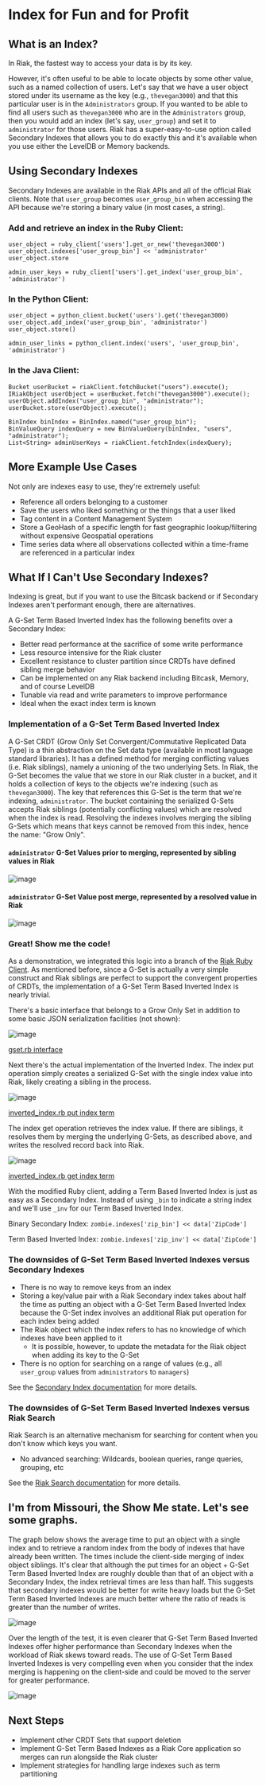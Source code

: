 # Index for Fun and for Profit

## What is an Index?

In Riak, the fastest way to access your data is by its key.

However, it's often useful to be able to locate objects by some other value, such as a named collection of users. Let's say that we have a user object stored under its username as the key (e.g., `thevegan3000`) and that this particular user is in the `Administrators` group.  If you wanted to be able to find all users such as `thevegan3000` who are in the `Administrators` group, then you would add an index (let's say, `user_group`) and set it to `administrator` for those users.  Riak has a super-easy-to-use option called Secondary Indexes that allows you to do exactly this and it's available when you use either the LevelDB or Memory backends.

## Using Secondary Indexes
Secondary Indexes are available in the Riak APIs and all of the official Riak clients. Note that `user_group` becomes `user_group_bin` when accessing the API because we're storing a binary value (in most cases, a string).

### Add and retrieve an index in the Ruby Client:
	user_object = ruby_client['users'].get_or_new('thevegan3000')
	user_object.indexes['user_group_bin'] << 'administrator'
	user_object.store

	admin_user_keys = ruby_client['users'].get_index('user_group_bin', 'administrator')

### In the Python Client:
	user_object = python_client.bucket('users').get('thevegan3000)
	user_object.add_index('user_group_bin', 'administrator')
	user_object.store()

	admin_user_links = python_client.index('users', 'user_group_bin', 'administrator')

### In the Java Client:
	Bucket userBucket = riakClient.fetchBucket("users").execute();
	IRiakObject userObject = userBucket.fetch("thevegan3000").execute();
	userObject.addIndex("user_group_bin", "administrator");
	userBucket.store(userObject).execute();

	BinIndex binIndex = BinIndex.named("user_group_bin");
	BinValueQuery indexQuery = new BinValueQuery(binIndex, "users", "administrator");
	List<String> adminUserKeys = riakClient.fetchIndex(indexQuery);

## More Example Use Cases

Not only are indexes easy to use, they're extremely useful:

- Reference all orders belonging to a customer
- Save the users who liked something or the things that a user liked
- Tag content in a Content Management System
- Store a GeoHash of a specific length for fast geographic lookup/filtering without expensive Geospatial operations
- Time series data where all observations collected within a time-frame are referenced in a particular index

## What If I Can't Use Secondary Indexes?

Indexing is great, but if you want to use the Bitcask backend or if Secondary Indexes aren't performant enough, there are alternatives.

A G-Set Term Based Inverted Index has the following benefits over a Secondary Index:

- Better read performance at the sacrifice of some write performance
- Less resource intensive for the Riak cluster
- Excellent resistance to cluster partition since CRDTs have defined sibling merge behavior
- Can be implemented on any Riak backend including Bitcask, Memory, and of course LevelDB
- Tunable via read and write parameters to improve performance
- Ideal when the exact index term is known

### Implementation of a G-Set Term Based Inverted Index

A G-Set CRDT (Grow Only Set Convergent/Commutative Replicated Data Type) is a thin abstraction on the Set data type (available in most language standard libraries). It has a defined method for merging conflicting values (i.e. Riak siblings), namely a unioning of the two underlying Sets.  In Riak, the G-Set becomes the value that we store in our Riak cluster in a bucket, and it holds a collection of keys to the objects we're indexing (such as `thevegan3000`).  The key that references this G-Set is the term that we're indexing, `administrator`.  The bucket containing the serialized G-Sets accepts Riak siblings (potentially conflicting values) which are resolved when the index is read.  Resolving the indexes involves merging the sibling G-Sets which means that keys cannot be removed from this index, hence the name: "Grow Only".

#### `administrator` G-Set Values prior to merging, represented by sibling values in Riak

![image](IndexBlog_resources/unmerged_gsets.png)

#### `administrator` G-Set Value post merge, represented by a resolved value in Riak

![image](IndexBlog_resources/merged_gsets.png)

### Great! Show me the code!

As a demonstration, we integrated this logic into a branch of the [Riak Ruby Client][1].  As mentioned before, since a G-Set is actually a very simple construct and Riak siblings are perfect to support the convergent properties of CRDTs, the implementation of a G-Set Term Based Inverted Index is nearly trivial.

There's a basic interface that belongs to a Grow Only Set in addition to some basic JSON serialization facilities (not shown):

![image](IndexBlog_resources/gset.rb_interface.png)

[gset.rb interface][2]

Next there's the actual implementation of the Inverted Index.  The index put operation simply creates a serialized G-Set with the single index value into Riak, likely creating a sibling in the process.

![image](IndexBlog_resources/inverted_index.rb_put.png)

[inverted_index.rb put index term][3]

The index get operation retrieves the index value.  If there are siblings, it resolves them by merging the underlying G-Sets, as described above, and writes the resolved record back into Riak.

![image](IndexBlog_resources/inverted_index.rb_get.png)

[inverted_index.rb get index term][4]

With the modified Ruby client, adding a Term Based Inverted Index is just as easy as a Secondary Index. Instead of using `_bin` to indicate a string index and we'll use `_inv` for our Term Based Inverted Index.

Binary Secondary Index: `zombie.indexes['zip_bin'] << data['ZipCode']`

Term Based Inverted Index: `zombie.indexes['zip_inv'] << data['ZipCode']`

### The downsides of G-Set Term Based Inverted Indexes versus Secondary Indexes
- There is no way to remove keys from an index
- Storing a key/value pair with a Riak Secondary index takes about half the time as putting an object with a G-Set Term Based Inverted Index because the G-Set index involves an additional Riak put operation for each index being added
- The Riak object which the index refers to has no knowledge of which indexes have been applied to it
    + It is possible, however, to update the metadata for the Riak object when adding its key to the G-Set
- There is no option for searching on a range of values (e.g., all `user_group` values from `administrators` to `managers`)

See the [Secondary Index documentation][5] for more details.

### The downsides of G-Set Term Based Inverted Indexes versus Riak Search
Riak Search is an alternative mechanism for searching for content when you don't know which keys you want.

- No advanced searching: Wildcards, boolean queries, range queries, grouping, etc

See the [Riak Search documentation][6] for more details.

## I'm from Missouri, the Show Me state. Let's see some graphs.

The graph below shows the average time to put an object with a single index and to retrieve a random index from the body of indexes that have already been written.  The times include the client-side merging of index object siblings.  It's clear that although the put times for an object + G-Set Term Based Inverted Index are roughly double than that of an object with a Secondary Index, the index retrieval times are less than half.  This suggests that secondary indexes would be better for write heavy loads but the G-Set Term Based Inverted Indexes are much better where the ratio of reads is greater than the number of writes.

![image](IndexBlog_resources/BenchMetrics.png)

Over the length of the test, it is even clearer that G-Set Term Based Inverted Indexes offer higher performance than Secondary Indexes when the workload of Riak skews toward reads.  The use of G-Set Term Based Inverted Indexes is very compelling even when you consider that the index merging is happening on the client-side and could be moved to the server for greater performance.

![image](IndexBlog_resources/BenchMetricsOpsSec.png)

## Next Steps
- Implement other CRDT Sets that support deletion
- Implement G-Set Term Based Indexes as a Riak Core application so merges can run alongside the Riak cluster
- Implement strategies for handling large indexes such as term partitioning

[1]: https://github.com/basho/riak-ruby-client/tree/broker-inverted-index
[2]: https://github.com/basho/riak-ruby-client/blob/broker-inverted-index/lib/riak/crdt/gset.rb#L9-L21
[3]: https://github.com/basho/riak-ruby-client/blob/broker-inverted-index/lib/riak/index/inverted_index.rb#L14-23
[4]: https://github.com/basho/riak-ruby-client/blob/broker-inverted-index/lib/riak/index/inverted_index.rb#L25-L50
[5]: http://docs.basho.com/riak/latest/tutorials/querying/Secondary-Indexes/
[6]: http://docs.basho.com/riak/latest/tutorials/querying/Riak-Search/
